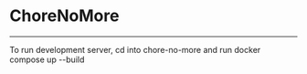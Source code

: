 # ChoreNoMore
---
To run development server, cd into chore-no-more and run docker compose up --build
